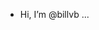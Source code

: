 - Hi, I’m @billvb
...

<!---
billvb/billvb is a ✨ special ✨ repository because its `README.md` (this file) appears on your GitHub profile.
You can click the Preview link to take a look at your changes.
--->
